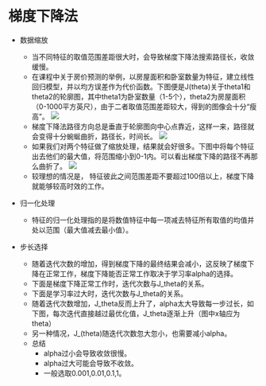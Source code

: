 # 梯度下降法
- 数据缩放
	- 当不同特征的取值范围差距很大时，会导致梯度下降法搜索路径长，收敛缓慢。
	- 在课程中关于房价预测的举例，以房屋面积和卧室数量为特征，建立线性回归模型，并以均方误差作为代价函数。下图便是J(theta)关于theta1和theta2的轮廓图，其中theta1为卧室数量（1-5个），theta2为房屋面积（0-1000平方英尺），由于二者取值范围差距较大，得到的图像会十分“瘦高”。
	![](http://)
    - 梯度下降法路径方向总是垂直于轮廓图向中心点靠近，这样一来，路径就会变得十分蜿蜒曲折，路径长，时间长。
    ![](http://)
    - 如果我们对两个特征做了缩放处理，结果就会好很多。下图中将每个特征出去他们的最大值，将范围缩小到0-1内。可以看出梯度下降的路径不再那么曲折了。
    ![](http://)
    - 较理想的情况是， 特征彼此之间范围差距不要超过100倍以上，梯度下降就能够较高时效的工作。
- 归一化处理
	- 特征的归一化处理指的是将数值特征中每一项减去特征所有取值的均值并处以范围（最大值减去最小值）。

- 步长选择
	- 随着迭代次数的增加，得到梯度下降的最终结果会减小，这反映了梯度下降在正常工作，梯度下降能否正常工作取决于学习率alpha的选择。
	- 下面是梯度下降正常工作时，迭代次数与J_theta的关系。
	![]()
    - 下面是学习率过大时，迭代次数与J_theta的关系。
    ![]()
    - 随着迭代次数增加，J_theta反而上升了，alpha太大导致每一步过长，如下图，每次迭代直接越过最优化值，J_theta逐渐上升（图中x轴应为theta）
    ![]()
    - 另一种情况，J_(theta)随迭代次数忽大忽小，也需要减小alpha。
    ![]()
    - 总结
    	- alpha过小会导致收敛很慢。
    	- alpha过大可能会导致不收敛。
    	- 一般选取0.001,0.01,0.1,1。 
